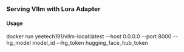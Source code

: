 ### Serving Vllm with Lora Adapter


#### Usage
docker run yeetech191/vllm-local:latest --host 0.0.0.0 --port 8000 --hg_model model_id --hg_token hugging_face_hub_token